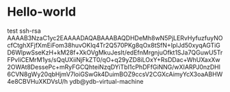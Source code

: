 # Hello-world
test
ssh-rsa AAAAB3NzaC1yc2EAAAADAQABAAABAQDHDeMh8wN5PjLERvHyfuzfuyNOcfCtghXFjfXmEiFom38huvOKlq4Tr2Q570PKg8qOx8tSfN+IplJd50xyqAGTiGD6WlpwSseKzH+kM28f+XkOVgMkuJesIt/edEfnMrgnjuOfkt1SJa7QGuwU5TrFPvIiCEMrM1ys/sQqUXiiNjFkZT0/qO+q29yZD8iLOxY+RsDDac+WhUXaxXw2OWAt8DessePc+mRyFGCQhteiNzqDYiTbI1cPhDFfGiNNG/wXIARPJ0nzDHl6CVN8gWy20qbHjmV7loiGSwGk4DuimBOZ9ccsV2CGXcAimyYcX3oaABHW4e8CBVHuXKDVsU/h 
ydb@ydb-virtual-machine
